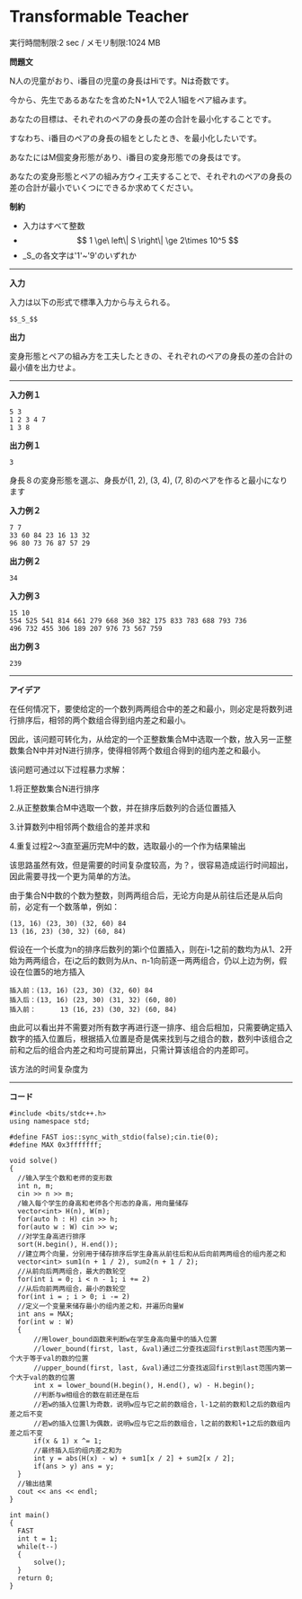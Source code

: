 # Transformable Teacher #
実行時間制限:2 sec / メモリ制限:1024 MB

**問題文**

N人の児童がおり、i番目の児童の身長はHiです。Nは奇数です。

今から、先生であるあなたを含めたN+1人で2人1組をペア組みます。

あなたの目標は、それぞれのペアの身長の差の合計を最小化することです。

すなわち、i番目のペアの身長の組をとしたとき、を最小化したいです。

あなたにはM個変身形態があり、i番目の変身形態での身長はです。

あなたの変身形態とペアの組み方ウィ工夫することで、それぞれのペアの身長の差の合計が最小でいくつにできるか求めてください。


**制約**
+ 入力はすべて整数
+ $$
1 \ge\ left\| S \right\| \ge 2\times 10^5 
$$
+ _S_の各文字は'1'~'9'のいずれか

___
**入力**

入力は以下の形式で標準入力から与えられる。

```
$$_S_$$
```

**出力**

変身形態とペアの組み方を工夫したときの、それぞれのペアの身長の差の合計の最小値を出力せよ。

___
**入力例１**

```
5 3
1 2 3 4 7
1 3 8
```

**出力例１**

```
3
```

身長８の変身形態を選ぶ、身長が(1, 2), (3, 4), (7, 8)のペアを作ると最小になります

**入力例２**

```
7 7
33 60 84 23 16 13 32
96 80 73 76 87 57 29
```

**出力例２**

```
34
```

**入力例３**

```
15 10
554 525 541 814 661 279 668 360 382 175 833 783 688 793 736
496 732 455 306 189 207 976 73 567 759
```

**出力例３**

```
239
```
____

**アイデア**

在任何情况下，要使给定的一个数列两两组合中的差之和最小，则必定是将数列进行排序后，相邻的两个数组合得到组内差之和最小。

因此，该问题可转化为，从给定的一个正整数集合M中选取一个数，放入另一正整数集合N中并对N进行排序，使得相邻两个数组合得到的组内差之和最小。

该问题可通过以下过程暴力求解：

1.将正整数集合N进行排序

2.从正整数集合M中选取一个数，并在排序后数列的合适位置插入

3.计算数列中相邻两个数组合的差并求和

4.重复过程2～3直至遍历完M中的数，选取最小的一个作为结果输出

该思路虽然有效，但是需要的时间复杂度较高，为？，很容易造成运行时间超出，因此需要寻找一个更为简单的方法。

由于集合N中数的个数为整数，则两两组合后，无论方向是从前往后还是从后向前，必定有一个数落单，例如：
```
(13, 16) (23, 30) (32, 60) 84
13 (16, 23) (30, 32) (60, 84)
```
假设在一个长度为n的排序后数列的第i个位置插入，则在i-1之前的数均为从1、2开始为两两组合，在i之后的数则为从n、n-1向前逐一两两组合，仍以上边为例，假设在位置5的地方插入
```
插入前：(13, 16) (23, 30) (32, 60) 84
插入后：(13, 16) (23, 30) (31, 32) (60, 80)
插入前：      13 (16, 23) (30, 32) (60, 84)
```
由此可以看出并不需要对所有数字再进行逐一排序、组合后相加，只需要确定插入数字的插入位置后，根据插入位置是奇是偶来找到与之组合的数，数列中该组合之前和之后的组合内差之和均可提前算出，只需计算该组合的内差即可。

该方法的时间复杂度为

____
**コード**

```
#include <bits/stdc++.h>
using namespace std;

#define FAST ios::sync_with_stdio(false);cin.tie(0);
#define MAX 0x3fffffff;

void solve()
{
  //输入学生个数和老师的变形数
  int n, m;
  cin >> n >> m;
  /输入每个学生的身高和老师各个形态的身高，用向量储存
  vector<int> H(n), W(m);
  for(auto h : H) cin >> h;
  for(auto w : W) cin >> w;
  //对学生身高进行排序
  sort(H.begin(), H.end());
  //建立两个向量，分别用于储存排序后学生身高从前往后和从后向前两两组合的组内差之和
  vector<int> sum1(n + 1 / 2), sum2(n + 1 / 2);
  //从前向后两两组合，最大的数轮空
  for(int i = 0; i < n - 1; i += 2)
  //从后向前两两组合，最小的数轮空
  for(int i = ; i > 0; i -= 2)
  //定义一个变量来储存最小的组内差之和，并遍历向量W
  int ans = MAX;
  for(int w : W)
  {
      //用lower_bound函数来判断w在学生身高向量中的插入位置
      //lower_bound(first, last, &val)通过二分查找返回first到last范围内第一个大于等于val的数的位置
      //upper_bound(first, last, &val)通过二分查找返回first到last范围内第一个大于val的数的位置
      int x = lower_bound(H.begin(), H.end(), w) - H.begin();
      //判断与w相组合的数在前还是在后
      //若w的插入位置l为奇数，说明w应与它之前的数组合，l-1之前的数和l之后的数组内差之后不变
      //若w的插入位置l为偶数，说明w应与它之后的数组合，l之前的数和l+1之后的数组内差之后不变
      if(x & 1) x ^= 1;
      //最终插入后的组内差之和为
      int y = abs(H(x) - w) + sum1[x / 2] + sum2[x / 2];
      if(ans > y) ans = y;
  }
  //输出结果
  cout << ans << endl;
}

int main()
{
  FAST
  int t = 1;
  while(t--)
  {
      solve();
  }
  return 0;
}
```
